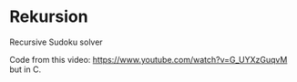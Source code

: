 # Rekursion
Recursive Sudoku solver

Code from this video: https://www.youtube.com/watch?v=G_UYXzGuqvM but in C.
